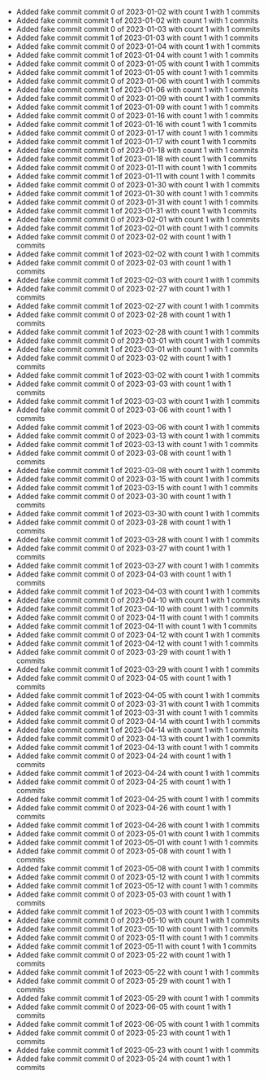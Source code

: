 - Added fake commit commit 0 of 2023-01-02 with count 1 with 1 commits
- Added fake commit commit 1 of 2023-01-02 with count 1 with 1 commits
- Added fake commit commit 0 of 2023-01-03 with count 1 with 1 commits
- Added fake commit commit 1 of 2023-01-03 with count 1 with 1 commits
- Added fake commit commit 0 of 2023-01-04 with count 1 with 1 commits
- Added fake commit commit 1 of 2023-01-04 with count 1 with 1 commits
- Added fake commit commit 0 of 2023-01-05 with count 1 with 1 commits
- Added fake commit commit 1 of 2023-01-05 with count 1 with 1 commits
- Added fake commit commit 0 of 2023-01-06 with count 1 with 1 commits
- Added fake commit commit 1 of 2023-01-06 with count 1 with 1 commits
- Added fake commit commit 0 of 2023-01-09 with count 1 with 1 commits
- Added fake commit commit 1 of 2023-01-09 with count 1 with 1 commits
- Added fake commit commit 0 of 2023-01-16 with count 1 with 1 commits
- Added fake commit commit 1 of 2023-01-16 with count 1 with 1 commits
- Added fake commit commit 0 of 2023-01-17 with count 1 with 1 commits
- Added fake commit commit 1 of 2023-01-17 with count 1 with 1 commits
- Added fake commit commit 0 of 2023-01-18 with count 1 with 1 commits
- Added fake commit commit 1 of 2023-01-18 with count 1 with 1 commits
- Added fake commit commit 0 of 2023-01-11 with count 1 with 1 commits
- Added fake commit commit 1 of 2023-01-11 with count 1 with 1 commits
- Added fake commit commit 0 of 2023-01-30 with count 1 with 1 commits
- Added fake commit commit 1 of 2023-01-30 with count 1 with 1 commits
- Added fake commit commit 0 of 2023-01-31 with count 1 with 1 commits
- Added fake commit commit 1 of 2023-01-31 with count 1 with 1 commits
- Added fake commit commit 0 of 2023-02-01 with count 1 with 1 commits
- Added fake commit commit 1 of 2023-02-01 with count 1 with 1 commits
- Added fake commit commit 0 of 2023-02-02 with count 1 with 1 commits
- Added fake commit commit 1 of 2023-02-02 with count 1 with 1 commits
- Added fake commit commit 0 of 2023-02-03 with count 1 with 1 commits
- Added fake commit commit 1 of 2023-02-03 with count 1 with 1 commits
- Added fake commit commit 0 of 2023-02-27 with count 1 with 1 commits
- Added fake commit commit 1 of 2023-02-27 with count 1 with 1 commits
- Added fake commit commit 0 of 2023-02-28 with count 1 with 1 commits
- Added fake commit commit 1 of 2023-02-28 with count 1 with 1 commits
- Added fake commit commit 0 of 2023-03-01 with count 1 with 1 commits
- Added fake commit commit 1 of 2023-03-01 with count 1 with 1 commits
- Added fake commit commit 0 of 2023-03-02 with count 1 with 1 commits
- Added fake commit commit 1 of 2023-03-02 with count 1 with 1 commits
- Added fake commit commit 0 of 2023-03-03 with count 1 with 1 commits
- Added fake commit commit 1 of 2023-03-03 with count 1 with 1 commits
- Added fake commit commit 0 of 2023-03-06 with count 1 with 1 commits
- Added fake commit commit 1 of 2023-03-06 with count 1 with 1 commits
- Added fake commit commit 0 of 2023-03-13 with count 1 with 1 commits
- Added fake commit commit 1 of 2023-03-13 with count 1 with 1 commits
- Added fake commit commit 0 of 2023-03-08 with count 1 with 1 commits
- Added fake commit commit 1 of 2023-03-08 with count 1 with 1 commits
- Added fake commit commit 0 of 2023-03-15 with count 1 with 1 commits
- Added fake commit commit 1 of 2023-03-15 with count 1 with 1 commits
- Added fake commit commit 0 of 2023-03-30 with count 1 with 1 commits
- Added fake commit commit 1 of 2023-03-30 with count 1 with 1 commits
- Added fake commit commit 0 of 2023-03-28 with count 1 with 1 commits
- Added fake commit commit 1 of 2023-03-28 with count 1 with 1 commits
- Added fake commit commit 0 of 2023-03-27 with count 1 with 1 commits
- Added fake commit commit 1 of 2023-03-27 with count 1 with 1 commits
- Added fake commit commit 0 of 2023-04-03 with count 1 with 1 commits
- Added fake commit commit 1 of 2023-04-03 with count 1 with 1 commits
- Added fake commit commit 0 of 2023-04-10 with count 1 with 1 commits
- Added fake commit commit 1 of 2023-04-10 with count 1 with 1 commits
- Added fake commit commit 0 of 2023-04-11 with count 1 with 1 commits
- Added fake commit commit 1 of 2023-04-11 with count 1 with 1 commits
- Added fake commit commit 0 of 2023-04-12 with count 1 with 1 commits
- Added fake commit commit 1 of 2023-04-12 with count 1 with 1 commits
- Added fake commit commit 0 of 2023-03-29 with count 1 with 1 commits
- Added fake commit commit 1 of 2023-03-29 with count 1 with 1 commits
- Added fake commit commit 0 of 2023-04-05 with count 1 with 1 commits
- Added fake commit commit 1 of 2023-04-05 with count 1 with 1 commits
- Added fake commit commit 0 of 2023-03-31 with count 1 with 1 commits
- Added fake commit commit 1 of 2023-03-31 with count 1 with 1 commits
- Added fake commit commit 0 of 2023-04-14 with count 1 with 1 commits
- Added fake commit commit 1 of 2023-04-14 with count 1 with 1 commits
- Added fake commit commit 0 of 2023-04-13 with count 1 with 1 commits
- Added fake commit commit 1 of 2023-04-13 with count 1 with 1 commits
- Added fake commit commit 0 of 2023-04-24 with count 1 with 1 commits
- Added fake commit commit 1 of 2023-04-24 with count 1 with 1 commits
- Added fake commit commit 0 of 2023-04-25 with count 1 with 1 commits
- Added fake commit commit 1 of 2023-04-25 with count 1 with 1 commits
- Added fake commit commit 0 of 2023-04-26 with count 1 with 1 commits
- Added fake commit commit 1 of 2023-04-26 with count 1 with 1 commits
- Added fake commit commit 0 of 2023-05-01 with count 1 with 1 commits
- Added fake commit commit 1 of 2023-05-01 with count 1 with 1 commits
- Added fake commit commit 0 of 2023-05-08 with count 1 with 1 commits
- Added fake commit commit 1 of 2023-05-08 with count 1 with 1 commits
- Added fake commit commit 0 of 2023-05-12 with count 1 with 1 commits
- Added fake commit commit 1 of 2023-05-12 with count 1 with 1 commits
- Added fake commit commit 0 of 2023-05-03 with count 1 with 1 commits
- Added fake commit commit 1 of 2023-05-03 with count 1 with 1 commits
- Added fake commit commit 0 of 2023-05-10 with count 1 with 1 commits
- Added fake commit commit 1 of 2023-05-10 with count 1 with 1 commits
- Added fake commit commit 0 of 2023-05-11 with count 1 with 1 commits
- Added fake commit commit 1 of 2023-05-11 with count 1 with 1 commits
- Added fake commit commit 0 of 2023-05-22 with count 1 with 1 commits
- Added fake commit commit 1 of 2023-05-22 with count 1 with 1 commits
- Added fake commit commit 0 of 2023-05-29 with count 1 with 1 commits
- Added fake commit commit 1 of 2023-05-29 with count 1 with 1 commits
- Added fake commit commit 0 of 2023-06-05 with count 1 with 1 commits
- Added fake commit commit 1 of 2023-06-05 with count 1 with 1 commits
- Added fake commit commit 0 of 2023-05-23 with count 1 with 1 commits
- Added fake commit commit 1 of 2023-05-23 with count 1 with 1 commits
- Added fake commit commit 0 of 2023-05-24 with count 1 with 1 commits
